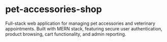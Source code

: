 # pet-accessories-shop
Full-stack web application for managing pet accessories and veterinary appointments. Built with MERN stack, featuring secure user authentication, product browsing, cart functionality, and admin reporting.
